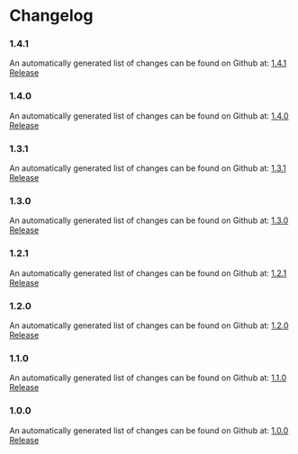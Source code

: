 # Changelog

### 1.4.1

An automatically generated list of changes can be found on Github at: [1.4.1 Release](https://github.com/nginxinc/nginx-ingress-helm-operator/releases/tag/v1.4.0)

### 1.4.0

An automatically generated list of changes can be found on Github at: [1.4.0 Release](https://github.com/nginxinc/nginx-ingress-helm-operator/releases/tag/v1.4.0)

### 1.3.1

An automatically generated list of changes can be found on Github at: [1.3.1 Release](https://github.com/nginxinc/nginx-ingress-helm-operator/releases/tag/v1.3.1)

### 1.3.0

An automatically generated list of changes can be found on Github at: [1.3.0 Release](https://github.com/nginxinc/nginx-ingress-helm-operator/releases/tag/v1.3.0)

### 1.2.1

An automatically generated list of changes can be found on Github at: [1.2.1 Release](https://github.com/nginxinc/nginx-ingress-helm-operator/releases/tag/v1.2.1)

### 1.2.0

An automatically generated list of changes can be found on Github at: [1.2.0 Release](https://github.com/nginxinc/nginx-ingress-helm-operator/releases/tag/v1.2.0)

### 1.1.0

An automatically generated list of changes can be found on Github at: [1.1.0 Release](https://github.com/nginxinc/nginx-ingress-helm-operator/releases/tag/v1.1.0)

### 1.0.0

An automatically generated list of changes can be found on Github at: [1.0.0 Release](https://github.com/nginxinc/nginx-ingress-helm-operator/releases/tag/v1.0.0)
